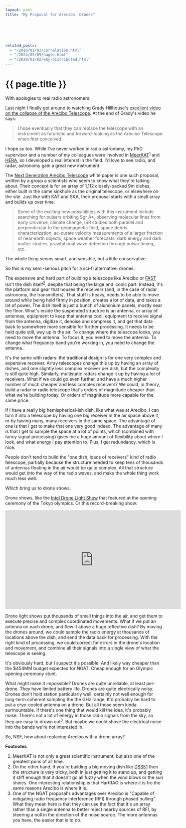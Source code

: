 ```yaml
---
layout: post
title: "My Proposal for Arecibo: Drones"






related_posts:
  - "/2016/01/03/correlation.html"
  - "/2024/05/09/nagle.html"
  - "/2020/01/02/why-distributed.html"
---
```

{{ page.title }}
================

<p class="meta">With apologies to real radio astronomers</p>

Last night I finally got around to watching Grady Hillhouse's [excellent video on the collapse of the Arecibo Telescope](https://www.youtube.com/watch?v=3oBCtTv6yOw). At the end of Grady's video he says:

> I hope eventually that they can replace the telescope with an instrument as futuristic and forward-looking as the Arecibo Telescope when first conceived.

I hope so too. While I've never worked in radio astronomy, my PhD supervisor and a number of my colleagues were involved in [MeerKAT](https://en.wikipedia.org/wiki/MeerKAT)<sup>[1](#foot1)</sup> and [HERA](https://en.wikipedia.org/wiki/Hydrogen_Epoch_of_Reionization_Array), so I developed a real interest in the field. I'd love to see radio, and radar, astronomy gain a great new instrument. 

The [Next Generation Arecibo Telescope](http://www.naic.edu/ngat/NGAT_WhitePaper_rv9_05102021.pdf) white paper is one such proposal, written by a group a scientists who seem to know what they're talking about. Their concept is for an array of 1,112 closely-packed 9m dishes, either built in the same sinkhole as the original telescope, or elsewhere on the site. Just like with KAT and SKA, their proposal starts with a small array and builds up over time.

> Some of the exciting new possibilities with this instrument include searching for pulsars orbiting Sgr A\*, observing molecular lines from early Universe, climate change, ISR studies both parallel and perpendicular to the geomagnetic field, space debris characterization, ac-curate velocity measurements of a larger fraction of near earth objects, space weather forecasts, dark energy and dark matter studies, gravitational wave detection through pulsar timing, etc.

The whole thing seems smart, and sensible, but a little conservative.

So this is my semi-serious pitch for a sci-fi alternative: drones.

The expensive and hard part of building a telescope like Arecibo or [FAST](https://en.wikipedia.org/wiki/Five-hundred-meter_Aperture_Spherical_Telescope) isn't the dish itself<sup>[2](#foot2)</sup>, despite that being the large and iconic part. Instead, it's the platform and gear that houses the receivers (and, in the case of radar astronomy, the transmitters). That stuff is heavy, needs to be able to move around while being held firmly in position, creates a lot of data, and takes a lot of power. The dish itself is just a bunch of aluminium panels, mostly near the floor. What's inside the suspended structure is an antenna, or array of antennas, equipment to keep that antenna cool, equipment to receive signal from the antenna, digitize it, denoise and compress it, and get that data back to somewhere more sensible for further processing. It needs to be held quite still, way up in the air. To change where the telescope looks, you need to move the antenna. To focus it, you need to move the antenna. To change what frequency band you're working in, you need to change the antenna.

It's the same with radars: the traditional design is for one very complex and expensive receiver. Array telescopes change this up by having an array of dishes, and one slightly less complex receiver per dish, but the complexity is still quite high. Similarly, multistatic radars change it up by having a lot of receivers. What if we could go even further, and have a much higher number of much cheaper and less complex receivers? We could, in theory, build a radar or radio telescope that's orders of magnitude cheaper than what we're building today. Or orders of magnitude more capable for the same price.

If I have a really big hemispherical-ish dish, like what was at Arecibo, I can turn it into a telescope by having one big receiver in the air space above it, or by having many, many receivers in the same space. The advantage of one is that I get to make that one very good indeed. The advantage of many is that I get to sample the space at a lot of points, which (combined with fancy signal processing) gives me a huge amount of flexibility about where I look, and what energy I pay attention to. Plus, I get redundancy, which is nice.

People don't tend to build the "one dish, loads of receivers" kind of radio telescope, partially because the structure needed to keep tens of thousands of antennas floating in the air would be quite complex. All that structure would get into the way of the radio waves, and make the whole thing work much less well.

Which bring us to drone shows.

Drone shows, like the [Intel Drone Light Show](https://inteldronelightshows.com/) that featured at the opening ceremony of the Tokyo olympics. Or this record-breaking show:

<iframe width="560" height="315" src="https://www.youtube-nocookie.com/embed/44KvHwRHb3A" title="YouTube video player" frameborder="0" allow="accelerometer; autoplay; clipboard-write; encrypted-media; gyroscope; picture-in-picture" allowfullscreen></iframe>

Drone light shows put thousands of small things into the air, and get them to execute precise and complex coordinated movements. What if we put an antenna on each drone, and flew it above a huge reflective dish? By moving the drones around, we could sample the radio energy at thousands of locations above the dish, and send the data back for processing. With the right kind of processing, we could correct for errors in the drone's location and movement, and combine all their signals into a single view of what the telescope is seeing.

It's obviously hard, but I suspect it's possible. And likely way cheaper than the $454MM budget expected for NGAT. Cheap enough for an Olympic opening ceremony stunt.

What might make it impossible? Drones are quite unreliable, at least per-drone. They have limited battery life. Drones are quite electrically noisy. Drones don't hold station particularly well, certainly not well enough for long-term coherent sampling the the GHz range. It'd probably be hard to put a cryo-cooled antenna on a drone. But all those seem kinda surmountable. If there's one thing that would kill the idea, it's probably noise. There's not a lot of energy in those radio signals from the sky, so they are easy to drown out<sup>[3](#foot3)</sup>. But maybe we could shove the electrical noise into the bands we're not interested in.

So, NSF, how about replacing Arecibo with a drone array?

**Footnotes**

 1. <a name="foot1"></a> MeerKAT is not only a great scientific instrument, but also one of the greatest puns of all time.
 1. <a name="foot2"></a> On the other hand, if you're building a big moving dish like [DSS51](https://en.wikipedia.org/wiki/Hartebeesthoek_Radio_Astronomy_Observatory) then the structure is very tricky, both in just getting it to stand up, and getting it stiff enough that it doesn't go all fuzzy when the wind blows or the sun shines. One interesting relationship is that HartRAO is where it is fro the same reasons Arecibo is where it is.
 3. <a name="foot3"></a> One of the NGAT proposal's advantages over Arecibo is "Capable of mitigating radio frequency interference (RFI) through phased nulling". What they mean here is that they can use the fact that it's an array rather than a single antenna to better reject nearby sources of RFI, by steering a null in the direction of the noise source. The more antennas you have, the easier that is to do.